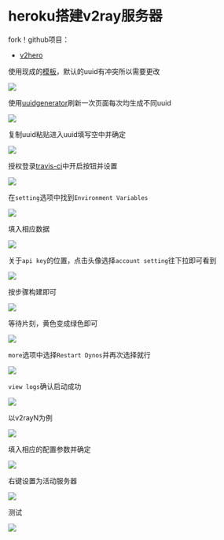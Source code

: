 # heroku搭建v2ray服务器

 fork！github项目：

* [v2hero](https://github.com/onplus/v2hero)

 使用现成的[模板](https://heroku.com/deploy?template=https://github.com/onplus/heroku_go-getting-startedhttps://heroku.com/deploy?template=https://github.com/onplus/heroku_go-getting-started)，默认的uuid有冲突所以需要更改

![](https://raw.githubusercontent.com/loremwalker/fq-book/master/.gitbook/assets/2018-05-16_073517.png)

使用[uuidgenerator](https://www.uuidgenerator.net/)刷新一次页面每次均生成不同uuid

![](https://raw.githubusercontent.com/loremwalker/fq-book/master/.gitbook/assets/2018-05-16_073839.png)

复制uuid粘贴进入uuid填写空中并确定

![](https://raw.githubusercontent.com/loremwalker/fq-book/master/.gitbook/assets/2018-05-16_080047.png)

授权登录[travis-ci](https://travis-ci.org/profile)中开启按钮并设置

![](https://raw.githubusercontent.com/loremwalker/fq-book/master/.gitbook/assets/2018-05-16_074407.png)

在`setting`选项中找到`Environment Variables`

![](https://raw.githubusercontent.com/loremwalker/fq-book/master/.gitbook/assets/2018-05-16_080618.png)

填入相应数据

![](https://raw.githubusercontent.com/loremwalker/fq-book/master/.gitbook/assets/2018-05-16_081238.png)

关于`api key`的位置，点击头像选择`account setting`往下拉即可看到

![](https://raw.githubusercontent.com/loremwalker/fq-book/master/.gitbook/assets/2018-05-16_081848.png)

按步骤构建即可

![](https://raw.githubusercontent.com/loremwalker/fq-book/master/.gitbook/assets/2018-05-16_082146.png)

等待片刻，黄色变成绿色即可

![](https://raw.githubusercontent.com/loremwalker/fq-book/master/.gitbook/assets/2018-05-16_082553.png)

`more`选项中选择`Restart Dynos`并再次选择就行

![](https://raw.githubusercontent.com/loremwalker/fq-book/master/.gitbook/assets/2018-05-16_083502.png)



 `view logs`确认启动成功

![](https://raw.githubusercontent.com/loremwalker/fq-book/master/.gitbook/assets/2018-05-16_083035.png)

 以v2rayN为例

![](https://raw.githubusercontent.com/loremwalker/fq-book/master/.gitbook/assets/2018-05-16_090353.png)

填入相应的配置参数并确定

![](https://raw.githubusercontent.com/loremwalker/fq-book/master/.gitbook/assets/2018-05-16_090615.png)

右键设置为活动服务器

![](https://raw.githubusercontent.com/loremwalker/fq-book/master/.gitbook/assets/2018-05-16_091318.png)

测试

![](https://raw.githubusercontent.com/loremwalker/fq-book/master/.gitbook/assets/2018-05-16_093822.png)



